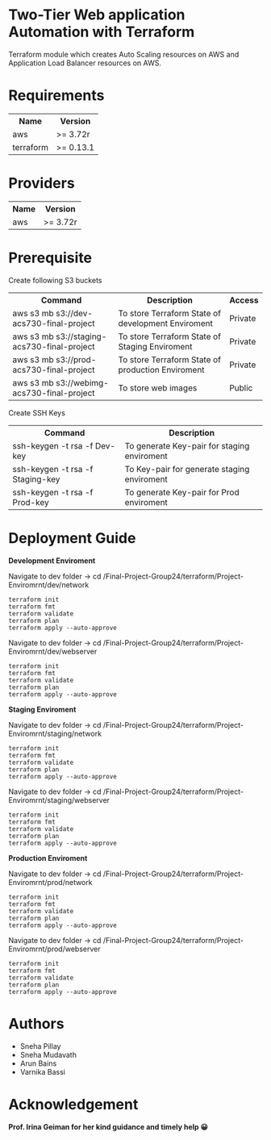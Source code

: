 # Two-Tier Web application Automation with Terraform 

Terraform module which creates Auto Scaling resources on AWS and Application Load Balancer resources on AWS.

# Requirements
<table><th> Name</th> <th> Version </th>
  <tr><td>aws</td><td>>= 3.72r</td></tr>
  <tr><td>terraform</td><td>>= 0.13.1</td></tr>
  </table>
  
# Providers
<table><th> Name</th> <th> Version </th>
  <tr><td>aws</td><td>>= 3.72r</td></tr>
   </table>

# Prerequisite

Create following S3 buckets

<table><th>Command</th><th>Description</th><th>Access</th>
   <tr><td>aws s3 mb s3://dev-acs730-final-project</td><td>To store Terraform State of development Enviroment</td><td> Private</d></tr>
  <tr><td>aws s3 mb s3://staging-acs730-final-project</td><td>To store Terraform State of Staging Enviroment</td><td> Private</d></tr>
   <tr><td>aws s3 mb s3://prod-acs730-final-project</td><td>To store Terraform State of production Enviroment</td><td> Private</d></tr>
     <tr><td>aws s3 mb s3://webimg-acs730-final-project</td><td>To store web images</td><td>Public</d></tr>
   </table>
   
   Create SSH Keys
   
   <table><th>Command </th> <th> Description  </th> 
  <tr><td>ssh-keygen -t rsa -f Dev-key</td><td>To generate Key-pair for staging enviroment </td></tr>
    <tr><td>ssh-keygen -t rsa -f Staging-key</td><td>To Key-pair for generate staging enviroment</td></tr>
    <tr><td>ssh-keygen -t rsa -f Prod-key</td><td>To generate Key-pair for Prod enviroment </td></tr>
  </table>
  
  # Deployment Guide
  
<b>Development Enviroment</b>

   Navigate to dev folder -> cd /Final-Project-Group24/terraform/Project-Enviromrnt/dev/network
  
    terraform init
    terraform fmt
    terraform validate
    terraform plan
    terraform apply --auto-approve
    

   Navigate to dev folder -> cd /Final-Project-Group24/terraform/Project-Enviromrnt/dev/webserver
  
    terraform init
    terraform fmt
    terraform validate
    terraform plan
    terraform apply --auto-approve
   
 <b>Staging Enviroment</b>

   Navigate to dev folder -> cd /Final-Project-Group24/terraform/Project-Enviromrnt/staging/network
  
    terraform init
    terraform fmt
    terraform validate
    terraform plan
    terraform apply --auto-approve
    

  Navigate to dev folder -> cd /Final-Project-Group24/terraform/Project-Enviromrnt/staging/webserver
  
    terraform init
    terraform fmt
    terraform validate
    terraform plan
    terraform apply --auto-approve
    
    
 <b>Production Enviroment</b>

   Navigate to dev folder -> cd /Final-Project-Group24/terraform/Project-Enviromrnt/prod/network
  
    terraform init
    terraform fmt
    terraform validate
    terraform plan
    terraform apply --auto-approve
    

  Navigate to dev folder -> cd /Final-Project-Group24/terraform/Project-Enviromrnt/prod/webserver
  
    terraform init
    terraform fmt
    terraform validate
    terraform plan
    terraform apply --auto-approve
    

 # Authors
 
  <ul>
<li>Sneha Pillay</li>
<li>Sneha Mudavath</li>
<li>Arun Bains</li>
<li>Varnika Bassi</li>
</ul>
 
# Acknowledgement
 
<b>Prof. Irina Geiman for her kind guidance and timely help  &#128512;</b>


